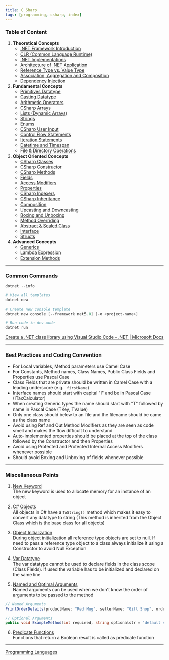 ```yaml
---
title: C Sharp
tags: [programming, csharp, index]
---
```


### Table of Content

1. **Theoretical Concepts**
	* [.NET Framework Introduction](Theoretical%20Concepts/Dotnet%20Framework%20Intoduction.md)
	* [CLR (Common Language Runtime)](Theoretical%20Concepts/CLR%20%28Common%20Language%20Runtime%29.md)
	* [.NET Implementations](Theoretical%20Concepts/Dotnet%20Implementations.md)
	* [Architecture of .NET Application](Theoretical%20Concepts/Architecture%20of%20.NET%20Application.md)
	* [Reference Type vs. Value Type](../../Software%20Concepts/Reference%20Type%20vs.%20Value%20Type.md)
	* [Association, Aggregation and Composition](../../Software%20Concepts/Association,%20Aggregation%20and%20Composition.md)
	* [Dependency Injection](Dependency%20Injection.md)
2. **Fundamental Concepts**
	* [Primitives Datatype](Fundamental%20Concepts/Primitives%20Datatype.md)
	* [Casting Datatype](Fundamental%20Concepts/Casting%20Datatype.md)
	* [Arithmetic Operators](Fundamental%20Concepts/Arithmetic%20Operators.md)
	* [CSharp Arrays](Fundamental%20Concepts/CSharp%20Arrays.md)
	* [Lists (Dynamic Arrays)](Fundamental%20Concepts/Lists%20%28Dynamic%20Arrays%29.md)
	* [Strings](Fundamental%20Concepts/Strings.md)
	* [Enums](Fundamental%20Concepts/Enums.md)
	* [CSharp User Input](Fundamental%20Concepts/CSharp%20User%20Input.md)
	* [Control Flow Statements](Fundamental%20Concepts/Control%20Flow%20Statements.md)
	* [Iteration Statements](Fundamental%20Concepts/Iteration%20Statements.md)
	* [Datetime and Timespan](Fundamental%20Concepts/Datetime%20and%20Timespan.md)
	* [File & Directory Operations](Fundamental%20Concepts/File%20&%20Directory%20Operations.md)
3. **Object Oriented Concepts**
	* [CSharp Classes](Object%20Oriented%20Concepts/CSharp%20Classes.md)
	* [CSharp Constructor](Object%20Oriented%20Concepts/CSharp%20Constructor.md)
	* [CSharp Methods](Object%20Oriented%20Concepts/CSharp%20Methods.md)
	* [Fields](Object%20Oriented%20Concepts/Fields.md)
	* [Access Modifiers](Object%20Oriented%20Concepts/Access%20Modifiers.md)
	* [Properties](Object%20Oriented%20Concepts/Properties.md)
	* [CSharp Indexers](Object%20Oriented%20Concepts/CSharp%20Indexers.md)
	* [CSharp Inheritance](Object%20Oriented%20Concepts/CSharp%20Inheritance.md)
	* [Composition](Object%20Oriented%20Concepts/Composition.md)
	* [Upcasting and Downcasting](Object%20Oriented%20Concepts/Upcasting%20and%20Downcasting.md)
	* [Boxing and Unboxing](Object%20Oriented%20Concepts/Boxing%20and%20Unboxing.md)
	* [Method Overriding](Object%20Oriented%20Concepts/Method%20Overriding.md)
	* [Abstract & Sealed Class](Object%20Oriented%20Concepts/Abstract%20&%20Sealed%20Class.md)
	* [Interface](Object%20Oriented%20Concepts/Interface.md)
	* [Structs](Object%20Oriented%20Concepts/Structs.md)
4. **Advanced Concepts**
	* [Generics](Advanced%20Concepts/CSharp%20Generics.md)
	* [Lambda Expression](Advanced%20Concepts/CSharp%20Lambda%20Expression.md)
	* [Extension Methods](Advanced%20Concepts/Extension%20Methods.md)

---

### Common Commands

````powershell
dotnet --info 

# View all templates 
dotnet new

# Create new console template 
dotnet new console [--framework net5.0] [-o <project-name>]

# Run code in dev mode 
dotnet run
````

[Create a .NET class library using Visual Studio Code - .NET | Microsoft Docs](https://docs.microsoft.com/en-us/dotnet/core/tutorials/library-with-visual-studio-code)

---

### Best Practices and Coding Convention

* For Local variables, Method parameters use Camel Case
* For Constants, Method names, Class Names, Public Class Fields and Properties use Pascal Case
* Class Fields that are private should be written in Camel Case with a leading underscore (e.g. `_firstName`)
* Interface names should start with capital "I" and be in Pascal Case (ITaxCalculator)
* When creating Generic types the name should start with "T" followed by name in Pascal Case (TKey, TValue)
* Only one class should below to an file and the filename should be came as the class name
* Avoid using Ref and Out Method Modifiers as they are seen as code smell and makes the flow difficult to understand
* Auto-implemented properties should be placed at the top of the class followed by the Constructor and then Properties
* Avoid using Protected and Protected Internal Access Modifiers whenever possible
* Should avoid Boxing and Unboxing of fields whenever possible

---

### Miscellaneous Points

1. <u>New Keyword</u>  
   The new keyword is used to allocate memory for an instance of an object

2. <u>C# Objects</u>  
   All objects in C# have a `ToString()` method which makes it easy to convert any datatype to string (This method is inherited from the Object Class which is the base class for all objects)

3. <u>Object Initialization</u>  
   During object initialization all reference type objects are set to null. If need to pass a reference type object to a class always initialize it using a Constructor to avoid Null Exception

4. <u>Var Datatype</u>  
   The var datatype cannot be used to declare fields in the class scope (Class Fields). If used the variable has to be initialized and declared on the same line

5. <u>Named and Optimal Arguments</u>  
   Named arguments can be used when we don't know the order of arguments to be passed to the method

````csharp
// Named Arguments 
PrintOrderDetails(productName: "Red Mug", sellerName: "Gift Shop", orderNum: 31);

// Optional Arguments 
public void ExampleMethod(int required, string optionalstr = "default string", int optionalint = 10) {}
````

6. <u>Predicate Functions</u>  
   Functions that return a Boolean result is called as predicate function

---

[Programming Languages](../Programming%20Languages.md)